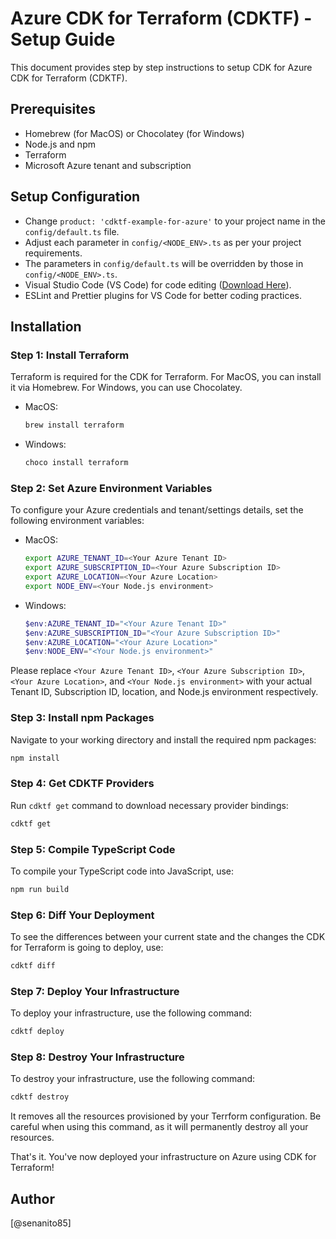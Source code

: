 # Azure CDK for Terraform (CDKTF) - Setup Guide

This document provides step by step instructions to setup CDK for Azure CDK for Terraform (CDKTF).

## Prerequisites

- Homebrew (for MacOS) or Chocolatey (for Windows)
- Node.js and npm
- Terraform
- Microsoft Azure tenant and subscription

## Setup Configuration

- Change `product: 'cdktf-example-for-azure'` to your project name in the `config/default.ts` file.
- Adjust each parameter in `config/<NODE_ENV>.ts` as per your project requirements.
- The parameters in `config/default.ts` will be overridden by those in `config/<NODE_ENV>.ts`.
- Visual Studio Code (VS Code) for code editing ([Download Here](https://code.visualstudio.com/download)).
- ESLint and Prettier plugins for VS Code for better coding practices.

## Installation

### Step 1: Install Terraform

Terraform is required for the CDK for Terraform. For MacOS, you can install it via Homebrew. For Windows, you can use Chocolatey.

- MacOS:

  ```bash
  brew install terraform
  ```

- Windows:

  ```powershell
  choco install terraform
  ```

### Step 2: Set Azure Environment Variables

To configure your Azure credentials and tenant/settings details, set the following environment variables:

- MacOS:

  ```bash
  export AZURE_TENANT_ID=<Your Azure Tenant ID>
  export AZURE_SUBSCRIPTION_ID=<Your Azure Subscription ID>
  export AZURE_LOCATION=<Your Azure Location>
  export NODE_ENV=<Your Node.js environment>
  ```

- Windows:

  ```powershell
  $env:AZURE_TENANT_ID="<Your Azure Tenant ID>"
  $env:AZURE_SUBSCRIPTION_ID="<Your Azure Subscription ID>"
  $env:AZURE_LOCATION="<Your Azure Location>"
  $env:NODE_ENV="<Your Node.js environment>"
  ```

Please replace `<Your Azure Tenant ID>`, `<Your Azure Subscription ID>`, `<Your Azure Location>`, and `<Your Node.js environment>` with your actual Tenant ID, Subscription ID, location, and Node.js environment respectively.

### Step 3: Install npm Packages

Navigate to your working directory and install the required npm packages:

```bash
npm install
```

### Step 4: Get CDKTF Providers

Run `cdktf get` command to download necessary provider bindings:

```bash
cdktf get
```

### Step 5: Compile TypeScript Code

To compile your TypeScript code into JavaScript, use:

```bash
npm run build
```

### Step 6: Diff Your Deployment 

To see the differences between your current state and the changes the CDK for Terraform is going to deploy, use:

```bash
cdktf diff
```

### Step 7: Deploy Your Infrastructure

To deploy your infrastructure, use the following command:

```bash
cdktf deploy
```

### Step 8: Destroy Your Infrastructure

To destroy your infrastructure, use the following command:

```bash
cdktf destroy
```

It removes all the resources provisioned by your Terrform configuration. Be careful when using this command, as it will permanently destroy all your resources.

That's it. You've now deployed your infrastructure on Azure using CDK for Terraform!

## Author
[@senanito85]